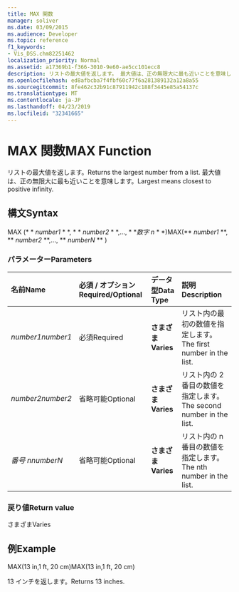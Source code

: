 ```yaml
---
title: MAX 関数
manager: soliver
ms.date: 03/09/2015
ms.audience: Developer
ms.topic: reference
f1_keywords:
- Vis_DSS.chm82251462
localization_priority: Normal
ms.assetid: a17369b1-f366-3010-9e60-ae5cc101ecc8
description: リストの最大値を返します。 最大値は、正の無限大に最も近いことを意味します。
ms.openlocfilehash: ed8afbcba7f4fbf60c77f6a281389132a12a8a55
ms.sourcegitcommit: 8fe462c32b91c87911942c188f3445e85a54137c
ms.translationtype: MT
ms.contentlocale: ja-JP
ms.lasthandoff: 04/23/2019
ms.locfileid: "32341665"
---
```

# <a name="max-function"></a><span data-ttu-id="6fa4f-104">MAX 関数</span><span class="sxs-lookup"><span data-stu-id="6fa4f-104">MAX Function</span></span>

<span data-ttu-id="6fa4f-105">リストの最大値を返します。</span><span class="sxs-lookup"><span data-stu-id="6fa4f-105">Returns the largest number from a list.</span></span> <span data-ttu-id="6fa4f-106">最大値は、正の無限大に最も近いことを意味します。</span><span class="sxs-lookup"><span data-stu-id="6fa4f-106">Largest means closest to positive infinity.</span></span>
  
## <a name="syntax"></a><span data-ttu-id="6fa4f-107">構文</span><span class="sxs-lookup"><span data-stu-id="6fa4f-107">Syntax</span></span>

<span data-ttu-id="6fa4f-108">MAX (\* \* *number1* \* \*, \* \* *number2* \* \*,..., \* \**数字 n* \* \*)</span><span class="sxs-lookup"><span data-stu-id="6fa4f-108">MAX(\*\* *number1* \*\*, \*\* *number2* \*\*,..., \*\* *numberN* \*\* )</span></span> 
  
### <a name="parameters"></a><span data-ttu-id="6fa4f-109">パラメーター</span><span class="sxs-lookup"><span data-stu-id="6fa4f-109">Parameters</span></span>

|<span data-ttu-id="6fa4f-110">**名前**</span><span class="sxs-lookup"><span data-stu-id="6fa4f-110">**Name**</span></span>|<span data-ttu-id="6fa4f-111">**必須 / オプション**</span><span class="sxs-lookup"><span data-stu-id="6fa4f-111">**Required/Optional**</span></span>|<span data-ttu-id="6fa4f-112">**データ型**</span><span class="sxs-lookup"><span data-stu-id="6fa4f-112">**Data Type**</span></span>|<span data-ttu-id="6fa4f-113">**説明**</span><span class="sxs-lookup"><span data-stu-id="6fa4f-113">**Description**</span></span>|
|:-----|:-----|:-----|:-----|
| <span data-ttu-id="6fa4f-114">_number1_</span><span class="sxs-lookup"><span data-stu-id="6fa4f-114">_number1_</span></span> <br/> |<span data-ttu-id="6fa4f-115">必須</span><span class="sxs-lookup"><span data-stu-id="6fa4f-115">Required</span></span>  <br/> |<span data-ttu-id="6fa4f-116">**さまざま**</span><span class="sxs-lookup"><span data-stu-id="6fa4f-116">**Varies**</span></span> <br/> |<span data-ttu-id="6fa4f-117">リスト内の最初の数値を指定します。</span><span class="sxs-lookup"><span data-stu-id="6fa4f-117">The first number in the list.</span></span>  <br/> |
| <span data-ttu-id="6fa4f-118">_number2_</span><span class="sxs-lookup"><span data-stu-id="6fa4f-118">_number2_</span></span> <br/> |<span data-ttu-id="6fa4f-119">省略可能</span><span class="sxs-lookup"><span data-stu-id="6fa4f-119">Optional</span></span>  <br/> |<span data-ttu-id="6fa4f-120">**さまざま**</span><span class="sxs-lookup"><span data-stu-id="6fa4f-120">**Varies**</span></span> <br/> | <span data-ttu-id="6fa4f-121">リスト内の 2 番目の数値を指定します。</span><span class="sxs-lookup"><span data-stu-id="6fa4f-121">The second number in the list.</span></span>  <br/> |
| <span data-ttu-id="6fa4f-122">_番号 n_</span><span class="sxs-lookup"><span data-stu-id="6fa4f-122">_numberN_</span></span> <br/> |<span data-ttu-id="6fa4f-123">省略可能</span><span class="sxs-lookup"><span data-stu-id="6fa4f-123">Optional</span></span>  <br/> |<span data-ttu-id="6fa4f-124">**さまざま**</span><span class="sxs-lookup"><span data-stu-id="6fa4f-124">**Varies**</span></span> <br/> |<span data-ttu-id="6fa4f-125">リスト内の n 番目の数値を指定します。</span><span class="sxs-lookup"><span data-stu-id="6fa4f-125">The nth number in the list.</span></span>  <br/> |
   
### <a name="return-value"></a><span data-ttu-id="6fa4f-126">戻り値</span><span class="sxs-lookup"><span data-stu-id="6fa4f-126">Return value</span></span>

<span data-ttu-id="6fa4f-127">さまざま</span><span class="sxs-lookup"><span data-stu-id="6fa4f-127">Varies</span></span>
  
## <a name="example"></a><span data-ttu-id="6fa4f-128">例</span><span class="sxs-lookup"><span data-stu-id="6fa4f-128">Example</span></span>

<span data-ttu-id="6fa4f-129">MAX(13 in,1 ft, 20 cm)</span><span class="sxs-lookup"><span data-stu-id="6fa4f-129">MAX(13 in,1 ft, 20 cm)</span></span> 
  
<span data-ttu-id="6fa4f-130">13 インチを返します。</span><span class="sxs-lookup"><span data-stu-id="6fa4f-130">Returns 13 inches.</span></span> 
  

